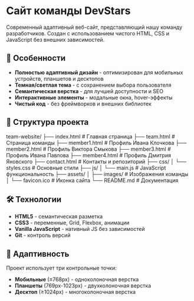 # Сайт команды DevStars

Современный адаптивный веб-сайт, представляющий нашу команду разработчиков. Создан с использованием чистого HTML, CSS и JavaScript без внешних зависимостей.

## 🚀 Особенности

- **Полностью адаптивный дизайн** - оптимизирован для мобильных устройств, планшетов и десктопов
- **Темная/светлая тема** - с сохранением выбора пользователя
- **Семантическая верстка** - для лучшей доступности и SEO
- **Интерактивные элементы** - модальные окна, hover-эффекты
- **Чистый код** - без фреймворков и внешних библиотек

## 📁 Структура проекта
team-website/
├── index.html # Главная страница
├── team.html # Страница команды
├── member1.html # Профиль Ивана Клочкова
├── member2.html # Профиль Виктора Смыкова
├── member3.html # Профиль Ивана Павлова
├── member4.html # Профиль Дмитрия Яновского
├── contact.html # Контакты и репозиторий
├── css/
│ └── styles.css # Основные стили
├── js/
│ └── main.js # JavaScript функциональность
├── assets/
│ ├── images/ # Изображения команды
│ └── favicon.ico # Иконка сайта
└── README.md # Документация


## 🛠 Технологии

- **HTML5** - семантическая разметка
- **CSS3** - переменные, Grid, Flexbox, анимации
- **Vanilla JavaScript** - нативный JS без зависимостей
- **Git** - контроль версий

## 📱 Адаптивность

Проект использует три контрольные точки:
- **Мобильные** (≤768px) - одноколоночная верстка
- **Планшеты** (769px-1023px) - двухколоночная верстка
- **Десктоп** (≥1024px) - многоколоночная верстка
